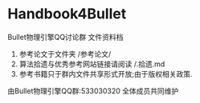 # Handbook4Bullet
Bullet物理引擎QQ讨论群 文件资料档

 1. 参考论文于文件夹                 /参考论文/
 2. 算法拾遗与优秀参考网站链接请阅读 /.拾遗.md
 3. 参考书籍只于群内文件共享形式开放;由于版权相关政策.

由Bullet物理引擎QQ群:533030320 全体成员共同维护
